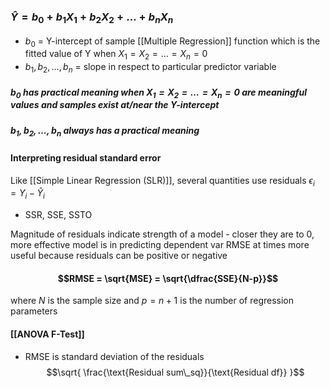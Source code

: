 ### $\hat{Y} = b_0 + b_1 X_1 + b_2 X_2 + \ldots + b_n X_n$
- $b_0$ = Y-intercept of sample [[Multiple Regression]] function which is the fitted value of Y when $X_1=X_2=\ldots = X_n =0$
- $b_1, b_2, \ldots, b_n$ = slope in respect to particular predictor variable
##### $b_0$ has practical meaning when $X_1=X_2=\ldots = X_n =0$  are meaningful values and samples exist at/near the Y-intercept
##### $b_1, b_2, \ldots, b_n$ always has a practical meaning


#### Interpreting residual standard error
Like [[Simple Linear Regression (SLR)]], several quantities use residuals $\epsilon_i = Y_i - \hat{Y}_i$
- SSR, SSE, SSTO

Magnitude of residuals indicate strength of a model - closer they are to 0, more effective model is in predicting dependent var
RMSE at times more useful because residuals can be positive or negative
#### $$RMSE = \sqrt{MSE} = \sqrt{\dfrac{SSE}{N-p}}$$
where $N$ is the sample size and $p=n+1$ is the number of regression parameters

#### [[ANOVA F-Test]]
- RMSE is standard deviation of the residuals $$\sqrt{  \frac{\text{Residual sum\_sq}}{\text{Residual df}}  }$$

